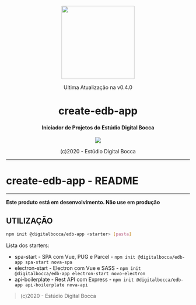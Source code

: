 <p align="center">
  <img src="https://estudiodigitalbocca.com.br/edb-logo.svg" width="200px">
  <p align="center">Ultima Atualização na v0.4.0</p>
  <h1 align="center">create-edb-app</h1>
  <h4 align="center">
    Iniciador de Projetos do Estúdio Digital Bocca
  </h4>
  <p align="center">
    <img src="https://badgen.net/badge/version/v0.4.0/orange">
  </p>
  <p align="center">(c)2020 - Estúdio Digital Bocca</p>
</p>

---

# create-edb-app - README

---

**Este produto está em desenvolvimento. Não use em produção**

## UTILIZAÇÃO

```bash
npm init @digitalbocca/edb-app <starter> [pasta]
```

Lista dos starters:

- spa-start - SPA com Vue, PUG e Parcel - `npm init @digitalbocca/edb-app spa-start nova-spa`
- electron-start - Electron com Vue e SASS - `npm init @digitalbocca/edb-app electron-start novo-electron`
- api-boilerplate - Rest API com Express - `npm init @digitalbocca/edb-app api-boilerplate nova-api`

> (c)2020 - Estúdio Digital Bocca
